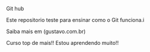 Git hub


Este repositorio teste para ensinar como o Git funciona.i

Saiba mais em (gustavo.com.br)

Curso top de mais!! Estou aprendendo muito!!


